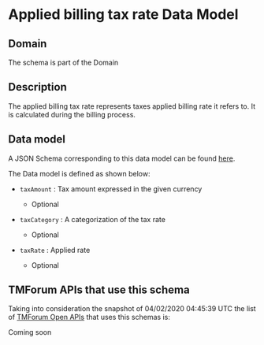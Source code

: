 # Applied billing tax rate Data Model

## Domain

The  schema is part of the  Domain

## Description

The applied billing tax rate represents taxes applied billing rate it refers to. It is calculated during the billing process.

## Data model

A JSON Schema corresponding to this data model can be found
[here](https://github.com/tmforum-rand/schemas/blob/candidates/Customer/AppliedBillingTaxRate.schema.json).

The Data model is defined as shown below:
- `taxAmount` : Tax amount expressed in the given currency

  - Optional

- `taxCategory` : A categorization of the tax rate

  - Optional

- `taxRate` : Applied rate

  - Optional





## TMForum APIs that use this schema

Taking into consideration the snapshot of 04/02/2020 04:45:39 UTC the list of [TMForum Open APIs](https://www.tmforum.org/open-apis/) that uses this schemas is:

Coming soon